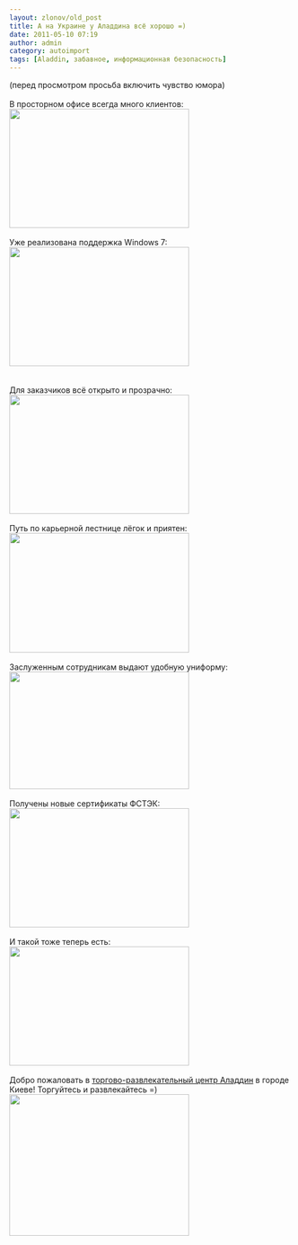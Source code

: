 ```yaml
---
layout: zlonov/old_post
title: А на Украине у Аладдина всё хорошо =)
date: 2011-05-10 07:19
author: admin
category: autoimport
tags: [Aladdin, забавное, информационная безопасность]
---
```

<div dir="ltr" trbidi="on">
<div><span>(перед просмотром просьба включить чувство юмора)</span></div>
<div><span><br /></span></div>
<div></div>
<a name="more"></a><div>В просторном офисе всегда много клиентов:</div>
<div><a href="http://aladdin.ua/wp-content/uploads/2011/03/DSC1037.jpg" imageanchor="1"><img border="0" height="212" src="https://aladdin.ua/wp-content/uploads/2011/03/DSC1037.jpg" width="320"/></a></div>
<br />Уже реализована поддержка Windows 7:<br /><div><a href="http://aladdin.ua/wp-content/uploads/2011/03/DSC1045.jpg" imageanchor="1"><img border="0" height="212" src="https://aladdin.ua/wp-content/uploads/2011/03/DSC1045.jpg" width="320"/></a></div>
<div><br /></div>
<br />Для заказчиков всё открыто и прозрачно:<br /><div><a href="http://aladdin.ua/wp-content/uploads/2011/03/DSC1056.jpg" imageanchor="1"><img border="0" height="212" src="https://aladdin.ua/wp-content/uploads/2011/03/DSC1056.jpg" width="320"/></a></div>
<div><br /></div>Путь по карьерной лестнице лёгок и приятен:<br /><div><a href="http://aladdin.ua/wp-content/uploads/2011/03/DSC1059.jpg" imageanchor="1"><img border="0" height="213" src="https://aladdin.ua/wp-content/uploads/2011/03/DSC1059.jpg" width="320"/></a></div>
<br />Заслуженным сотрудникам выдают удобную униформу:<br /><div><a href="http://aladdin.ua/wp-content/uploads/2011/03/DSC1097.jpg" imageanchor="1"><img border="0" height="209" src="https://aladdin.ua/wp-content/uploads/2011/03/DSC1097.jpg" width="320"/></a></div>
<div><br /></div>Получены новые сертификаты ФСТЭК:<br /><div><a href="http://aladdin.ua/wp-content/uploads/2011/03/DSC1162.jpg" imageanchor="1"><img border="0" height="212" src="https://aladdin.ua/wp-content/uploads/2011/03/DSC1162.jpg" width="320"/></a></div>
<div><br /></div>И такой тоже теперь есть:<br /><div><a href="http://aladdin.ua/wp-content/uploads/2011/03/DSC1503.jpg" imageanchor="1"><img border="0" height="212" src="https://aladdin.ua/wp-content/uploads/2011/03/DSC1503.jpg" width="320"/></a></div>
<div><br /></div>Добро пожаловать в <a href="http://aladdin.ua/">торгово-развлекательный центр Аладдин</a> в городе Киеве! Торгуйтесь и развлекайтесь =)<br /><div><a href="http://aladdin.ua/wp-content/themes/aladdin/images/img1.gif" imageanchor="1"><img border="0" height="252" src="https://aladdin.ua/wp-content/themes/aladdin/images/img1.gif" width="320"/></a></div>
</div>
